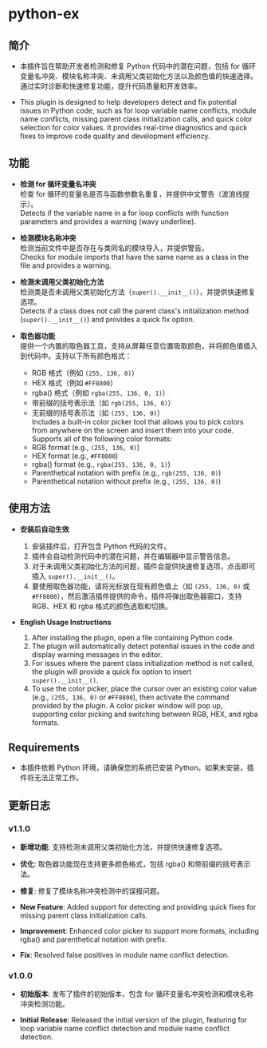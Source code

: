 # python-ex

## 简介

- 本插件旨在帮助开发者检测和修复 Python 代码中的潜在问题，包括 for 循环变量名冲突、模块名称冲突、未调用父类初始化方法以及颜色值的快速选择。通过实时诊断和快速修复功能，提升代码质量和开发效率。

- This plugin is designed to help developers detect and fix potential issues in Python code, such as for loop variable name conflicts, module name conflicts, missing parent class initialization calls, and quick color selection for color values. It provides real-time diagnostics and quick fixes to improve code quality and development efficiency.

## 功能

- **检测 for 循环变量名冲突**  
  检查 for 循环的变量名是否与函数参数名重复，并提供中文警告（波浪线提示）。  
  Detects if the variable name in a for loop conflicts with function parameters and provides a warning (wavy underline).

- **检测模块名称冲突**  
  检测当前文件中是否存在与类同名的模块导入，并提供警告。  
  Checks for module imports that have the same name as a class in the file and provides a warning.

- **检测未调用父类初始化方法**  
  检测类是否未调用父类初始化方法（`super().__init__()`），并提供快速修复选项。  
  Detects if a class does not call the parent class's initialization method (`super().__init__()`) and provides a quick fix option.

- **取色器功能**  
  提供一个内置的取色器工具，支持从屏幕任意位置吸取颜色，并将颜色值插入到代码中。支持以下所有颜色格式：
  - RGB 格式（例如 `(255, 136, 0)`）
  - HEX 格式（例如 `#FF8800`）
  - rgba() 格式（例如 `rgba(255, 136, 0, 1)`）
  - 带前缀的括号表示法（如 `rgb(255, 136, 0)`）
  - 无前缀的括号表示法（如 `(255, 136, 0)`）  
    Includes a built-in color picker tool that allows you to pick colors from anywhere on the screen and insert them into your code. Supports all of the following color formats:
  - RGB format (e.g., `(255, 136, 0)`)
  - HEX format (e.g., `#FF8800`)
  - rgba() format (e.g., `rgba(255, 136, 0, 1)`)
  - Parenthetical notation with prefix (e.g., `rgb(255, 136, 0)`)
  - Parenthetical notation without prefix (e.g., `(255, 136, 0)`)

## 使用方法

- **安装后自动生效**

  1. 安装插件后，打开包含 Python 代码的文件。
  2. 插件会自动检测代码中的潜在问题，并在编辑器中显示警告信息。
  3. 对于未调用父类初始化方法的问题，插件会提供快速修复选项，点击即可插入 `super().__init__()`。
  4. 要使用取色器功能，请将光标放在现有颜色值上（如 `(255, 136, 0)` 或 `#FF8800`），然后激活插件提供的命令，插件将弹出取色器窗口，支持 RGB、HEX 和 rgba 格式的颜色选取和切换。

- **English Usage Instructions**
  1. After installing the plugin, open a file containing Python code.
  2. The plugin will automatically detect potential issues in the code and display warning messages in the editor.
  3. For issues where the parent class initialization method is not called, the plugin will provide a quick fix option to insert `super().__init__()`.
  4. To use the color picker, place the cursor over an existing color value (e.g., `(255, 136, 0)` or `#FF8800`), then activate the command provided by the plugin. A color picker window will pop up, supporting color picking and switching between RGB, HEX, and rgba formats.

## Requirements

- 本插件依赖 Python 环境，请确保您的系统已安装 Python。如果未安装，插件将无法正常工作。

## 更新日志

### v1.1.0

- **新增功能**: 支持检测未调用父类初始化方法，并提供快速修复选项。
- **优化**: 取色器功能现在支持更多颜色格式，包括 rgba() 和带前缀的括号表示法。
- **修复**: 修复了模块名称冲突检测中的误报问题。

- **New Feature**: Added support for detecting and providing quick fixes for missing parent class initialization calls.
- **Improvement**: Enhanced color picker to support more formats, including rgba() and parenthetical notation with prefix.
- **Fix**: Resolved false positives in module name conflict detection.

### v1.0.0

- **初始版本**: 发布了插件的初始版本，包含 for 循环变量名冲突检测和模块名称冲突检测功能。

- **Initial Release**: Released the initial version of the plugin, featuring for loop variable name conflict detection and module name conflict detection.
